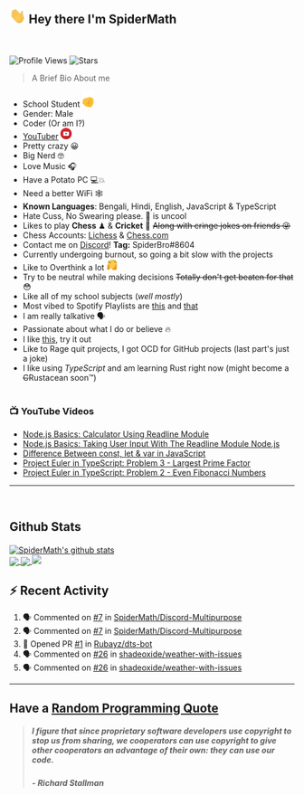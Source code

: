 ## <img src="/Assets/Hi.gif" width=29px> **Hey there I'm SpiderMath**
<br><br>
![Profile Views](https://komarev.com/ghpvc/?username=SpiderMath)
![Stars](https://img.shields.io/github/stars/SpiderMath?style=social)

> A Brief Bio About me
- School Student <img src="/Assets/Like.gif" width=20px>
- Gender: Male
- Coder (Or am I?)
- [YouTuber](https://youtube.com/channel/UCuQvyfLaZOG4bPwEvqSYCLg) <img src="/Assets/Youtube.png" width=20px>
- Pretty crazy 😀 
- Big Nerd 🤓 
- Love Music 🎧
- Have a Potato PC 💻💥
- Need a better WiFi 🕸 
- **Known Languages**: Bengali, Hindi, English, JavaScript & TypeScript
- Hate Cuss, No Swearing please. 🤬 is uncool
- Likes to play **Chess** ♟ & **Cricket** 🏏  ~~Along with cringe jokes on friends 😜~~
- Chess Accounts: [Lichess](https://lichess.org/@/RishiMath) & [Chess.com](https://www.chess.com/member/RishiMath)
- Contact me on [Discord](https://discord.com)! **Tag:** SpiderBro#8604
- Currently undergoing burnout, so going a bit slow with the projects
- Like to Overthink a lot <img src="/Assets/ThinkFast.gif" width=20px>
- Try to be neutral while making decisions ~~Totally don't get beaten for that~~ 😳 
- Like all of my school subjects (*well mostly*)
- Most vibed to Spotify Playlists are [this](https://open.spotify.com/playlist/6wnRrX8vCYChQ0fxoZzNdt?si=1f1c906cb6054dfb) and [that](https://open.spotify.com/playlist/2NWCskHFEnpT3m7QbGvD7N?si=6ec85d3dd62d4838)
- I am really talkative 🗣 
- Passionate about what I do or believe 🔥 
- I like [this](https://ncase.me/trust/), try it out 
- Like to Rage quit projects, I got OCD for GitHub projects (last part's just a joke)
- I like using *TypeScript* and am learning Rust right now (might become a ~~C~~Rustacean soon™)
<br><br>

### 📺 YouTube Videos
<!-- YOUTUBE:START -->
- [Node.js Basics: Calculator Using Readline Module](https://www.youtube.com/watch?v=QXKqfwliS7U)
- [Node.js Basics: Taking User Input With The Readline Module Node.js](https://www.youtube.com/watch?v=dTknGVAvAak)
- [Difference Between const, let & var in JavaScript](https://www.youtube.com/watch?v=9wuZGoOxg9M)
- [Project Euler in TypeScript: Problem 3 - Largest Prime Factor](https://www.youtube.com/watch?v=DaDziQ4ZRvw)
- [Project Euler in TypeScript: Problem 2 - Even Fibonacci Numbers](https://www.youtube.com/watch?v=oIsm-KtBW4s)
<!-- YOUTUBE:END -->
<hr>
<br>

## Github Stats
<a href="https://github.com/anuraghazra/github-readme-stats">
  <img align="center" src="https://github-readme-stats.vercel.app/api?username=SpiderMath&show_icons=true&include_all_commits=true&theme=onedark" alt="SpiderMath's github stats" />
</a>
<br>
<a href="https://github.com/anuraghazra/github-readme-stats">
	<img align="center" src="https://github-readme-stats.vercel.app/api/top-langs/?username=SpiderMath&langs_count=10&theme=onedark">
</a>
<a href="https://github.com/ryo-ma/github-profile-trophy">
	<img align="center" src="https://github-profile-trophy.vercel.app/?username=SpiderMath&theme=onedark&no-bg=true">
</a>
<img src="https://github-readme-streak-stats.herokuapp.com/?user=SpiderMath&theme=slateorange">

## :zap: Recent Activity
<!--START_SECTION:activity-->
1. 🗣 Commented on [#7](https://github.com/SpiderMath/Discord-Multipurpose/issues/7) in [SpiderMath/Discord-Multipurpose](https://github.com/SpiderMath/Discord-Multipurpose)
2. 🗣 Commented on [#7](https://github.com/SpiderMath/Discord-Multipurpose/issues/7) in [SpiderMath/Discord-Multipurpose](https://github.com/SpiderMath/Discord-Multipurpose)
3. 💪 Opened PR [#1](https://github.com/Rubayz/dts-bot/pull/1) in [Rubayz/dts-bot](https://github.com/Rubayz/dts-bot)
4. 🗣 Commented on [#26](https://github.com/shadeoxide/weather-with-issues/issues/26) in [shadeoxide/weather-with-issues](https://github.com/shadeoxide/weather-with-issues)
5. 🗣 Commented on [#26](https://github.com/shadeoxide/weather-with-issues/issues/26) in [shadeoxide/weather-with-issues](https://github.com/shadeoxide/weather-with-issues)
<!--END_SECTION:activity-->
<hr>

## Have a [Random Programming Quote](https://github.com/SpiderMath/Random-Programming-Quote-Action)
<!--PROGRAMMING-QUOTE-BOT:start-->
<blockquote> <h5> <i> I figure that since proprietary software developers use copyright to stop us from sharing, we cooperators can use copyright to give other cooperators an advantage of their own: they can use our code. </i> </h5>
<h5> - <b>Richard Stallman</b> </h5> </blockquote>
<br>
<!--PROGRAMMING-QUOTE-BOT:end-->
